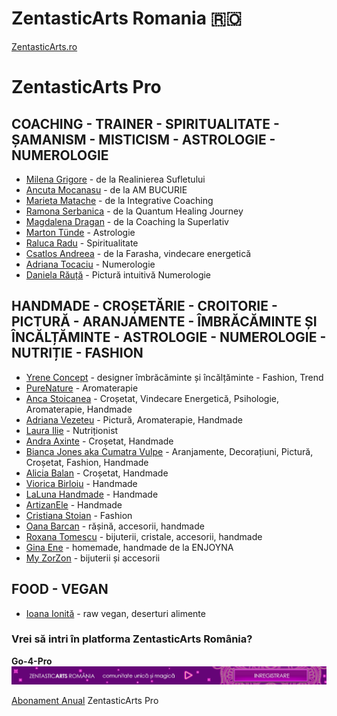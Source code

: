 # ZentasticArts Romania 🇷🇴

[ZentasticArts.ro](https://zentasticarts.ro)


# ZentasticArts Pro
## COACHING - TRAINER - SPIRITUALITATE - ȘAMANISM - MISTICISM - ASTROLOGIE - NUMEROLOGIE
* [Milena Grigore](https://zentasticarts.ro/profilul-meu/?uid=milena.grigore) - de la Realinierea Sufletului
* [Ancuta Mocanasu](https://zentasticarts.ro/profilul-meu/?uid=AM%20Bucurie) - de la AM BUCURIE
* [Marieta Matache](https://zentasticarts.ro/profilul-meu/?uid=Marieta%20Matache) - de la Integrative Coaching
* [Ramona Serbanica](https://zentasticarts.ro/profilul-meu/?uid=Ramona%20Serbanica) - de la Quantum Healing Journey
* [Magdalena Dragan](https://zentasticarts.ro/profilul-meu/?uid=ZAHRA) - de la Coaching la Superlativ 
* [Marton Tünde](https://zentasticarts.ro/astrologi/astrolog-marton-tunde/) - Astrologie
* [Raluca Radu](https://zentasticarts.ro/profilul-meu/?uid=Raluca%20Radu) - Spiritualitate
* [Csatlos Andreea](https://zentasticarts.ro/profilul-meu/?uid=Csatlos%20Andreea) - de la Farasha, vindecare energetică 
* [Adriana Tocaciu](https://zentasticarts.ro/profilul-meu/?uid=Adriana%20Tocaciu) - Numerologie
* [Daniela Răuță](https://zentasticarts.ro/profilul-meu/?uid=Daniela%20Rauta) - Pictură intuitivă Numerologie



## HANDMADE - CROȘETĂRIE - CROITORIE - PICTURĂ - ARANJAMENTE - ÎMBRĂCĂMINTE ȘI ÎNCĂLȚĂMINTE - ASTROLOGIE - NUMEROLOGIE - NUTRIȚIE - FASHION
* [Yrene Concept](https://zentasticarts.ro/profilul-meu/?uid=Yrene%20Concept) - designer îmbrăcăminte și încălțăminte - Fashion, Trend
* [PureNature](https://zentasticarts.ro/profilul-meu/?uid=PureNature) - Aromaterapie
* [Anca Stoicanea](https://zentasticarts.ro/profilul-meu/?uid=Anca%20Stoicanea) - Croșetat, Vindecare Energetică, Psihologie, Aromaterapie, Handmade 
* [Adriana Vezeteu](https://zentasticarts.ro/profilul-meu/?uid=Adriana%20Vezeteu) - Pictură, Aromaterapie, Handmade
* [Laura Ilie](https://zentasticarts.ro/profilul-meu/?uid=Radacini%20cu%20Laura%20Ilie) - Nutriționist
* [Andra Axinte](https://zentasticarts.ro/profilul-meu/?uid=andra.axinte) - Croșetat, Handmade
* [Bianca Jones aka Cumatra Vulpe](https://zentasticarts.ro/profilul-meu/?uid=bianca.jones) - Aranjamente, Decorațiuni, Pictură, Croșetat, Fashion, Handmade
* [Alicia Balan](https://zentasticarts.ro/profilul-meu/?uid=Alicia%20Balan) - Croșetat, Handmade
* [Viorica Birloiu](https://zentasticarts.ro/profilul-meu/?uid=VioricaBirloiu) - Handmade
* [LaLuna Handmade](https://zentasticarts.ro/profilul-meu/?uid=LaLuna%20Handmade) - Handmade
* [ArtizanEle](https://zentasticarts.ro/profilul-meu/?uid=ArtizanEle) - Handmade
* [Cristiana Stoian](https://zentasticarts.ro/profilul-meu/?uid=Cristiana%20Stoian) - Fashion
* [Oana Barcan](https://zentasticarts.ro/profilul-meu/?uid=Oana%20Barcan) - rășină, accesorii, handmade
* [Roxana Tomescu](https://zentasticarts.ro/profilul-meu/?uid=Roxana%20Tomescu) - bijuterii, cristale, accesorii, handmade
* [Gina Ene](https://zentasticarts.ro/profilul-meu/?uid=Gina%20Ene) - homemade, handmade de la ENJOYNA
* [My ZorZon](https://zentasticarts.ro/profilul-meu/?uid=My%20ZorZon) - bijuterii și accesorii


## FOOD - VEGAN
* [Ioana Ionită](https://zentasticarts.ro/profilul-meu/?uid=Ioana%20Ionita) - raw vegan, deserturi alimente

### Vrei să intri în platforma ZentasticArts România? 
**Go-4-Pro**
![Go4Pro](https://raw.githubusercontent.com/Dascent/zaro/main/zrb/zar-1700.gif)

[Abonament Anual](https://zentasticarts.ro/plan-membri-zentasticarts/) ZentasticArts Pro

